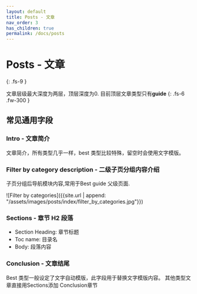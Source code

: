 ```yaml
---
layout: default
title: Posts - 文章
nav_order: 3
has_children: true
permalink: /docs/posts
---
```


# Posts - 文章
{: .fs-9 }

文章层级最大深度为两层，顶层深度为0. 目前顶层文章类型只有**guide**
{: .fs-6 .fw-300 }

## 常见通用字段

### Intro - 文章简介

文章简介，所有类型几乎一样，best 类型比较特殊，留空时会使用文字模版。


### Filter by category description - 二级子页分组内容介绍

子页分组后导航模块内容,常用于Best guide 父级页面.

![Filter by categories]({{site.url | append: "/assets/images/posts/index/filter_by_categories.jpg"}})

### Sections - 章节 H2 段落

- Section Heading: 章节标题
- Toc name: 目录名
- Body: 段落内容

### Conclusion - 文章结尾

Best 类型一般设定了文字自动模版，此字段用于替换文字模版内容。 其他类型文章直接用Sections添加 Conclusion章节


